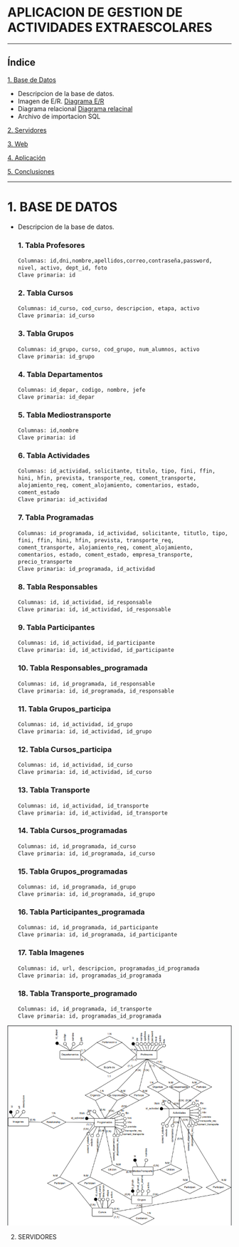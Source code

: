# APLICACION DE GESTION DE ACTIVIDADES EXTRAESCOLARES

---

## Índice

[1. Base de Datos](#base-de-datos)  
  * Descripcion de la base de datos.
  * Imagen de E/R. [Diagrama E/R](#diagramaE/R)
  * Diagrama relacional [Diagrama relacinal](#diagramaR)
  * Archivo de importacion SQL 
  
[2. Servidores](#servidores)  

[3. Web](#web)  

[4. Aplicación](#aplicacion)  

[5. Conclusiones](#conclusiones)  


---

# 1. BASE DE DATOS
  * Descripcion de la base de datos. 
   
    ### 1. Tabla Profesores
        Columnas: id,dni,nombre,apellidos,correo,contraseña,password, nivel, activo, dept_id, foto  
        Clave primaria: id

    ### 2. Tabla Cursos
        Columnas: id_curso, cod_curso, descripcion, etapa, activo  
        Clave primaria: id_curso

    ### 3. Tabla Grupos
        Columnas: id_grupo, curso, cod_grupo, num_alumnos, activo  
        Clave primaria: id_grupo

    ### 4. Tabla Departamentos
        Columnas: id_depar, codigo, nombre, jefe  
        Clave primaria: id_depar

    ### 5. Tabla Mediostransporte
        Columnas: id,nombre  
        Clave primaria: id

    ### 6. Tabla Actividades
        Columnas: id_actividad, solicitante, titulo, tipo, fini, ffin, hini, hfin, prevista, transporte_req, coment_transporte, alojamiento_req, coment_alojamiento, comentarios, estado, coment_estado  
        Clave primaria: id_actividad

    ### 7. Tabla Programadas
        Columnas: id_programada, id_actividad, solicitante, titutlo, tipo, fini, ffin, hini, hfin, prevista, transporte_req, coment_transporte, alojamiento_req, coment_alojamiento, comentarios, estado, coment_estado, empresa_transporte, precio_transporte  
        Clave primaria: id_programada, id_actividad

    ### 8. Tabla Responsables
        Columnas: id, id_actividad, id_responsable  
        Clave primaria: id, id_actividad, id_responsable

    ### 9. Tabla Participantes
        Columnas: id, id_actividad, id_participante  
        Clave primaria: id, id_actividad, id_participante

    ### 10. Tabla Responsables_programada
        Columnas: id, id_programada, id_responsable  
        Clave primaria: id, id_programada, id_responsable

    ### 11. Tabla Grupos_participa
        Columnas: id, id_actividad, id_grupo  
        Clave primaria: id, id_actividad, id_grupo

    ### 12. Tabla Cursos_participa
        Columnas: id, id_actividad, id_curso  
        Clave primaria: id, id_actividad, id_curso

    ### 13. Tabla Transporte
        Columnas: id, id_actividad, id_transporte  
        Clave primaria: id, id_actividad, id_transporte

    ### 14. Tabla Cursos_programadas
        Columnas: id, id_programada, id_curso  
        Clave primaria: id, id_programada, id_curso

    ### 15. Tabla Grupos_programadas
        Columnas: id, id_programada, id_grupo  
        Clave primaria: id, id_programada, id_grupo

    ### 16. Tabla Participantes_programada
        Columnas: id, id_programada, id_participante  
        Clave primaria: id, id_programada, id_participante

    ### 17. Tabla Imagenes
        Columnas: id, url, descripcion, programadas_id_programada  
        Clave primaria: id, programadas_id_programada

    ### 18. Tabla Transporte_programado
        Columnas: id, id_programada, id_transporte  
        Clave primaria: id, programadas_id_programada


![Diagrama Entidad Relación](https://github.com/DAMRetoCantabria/RetoDAM2/blob/Documentaci%C3%B3n/Documentacion/EntidadRelacion.png)


2. SERVIDORES



